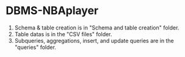 # DBMS-NBAplayer

1. Schema & table creation is in "Schema and table creation" folder.
2. Table datas is in the "CSV files" folder.
3. Subqueries, aggregations, insert, and update queries are in the "queries" folder.
